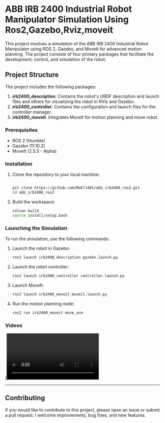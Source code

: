 # ABB IRB 2400 Industrial Robot Manipulator Simulation Using Ros2,Gazebo,Rviz,moveit

This project involves a simulation of the ABB IRB 2400 Industrial Robot Manipulator using ROS 2, Gazebo, and MoveIt for advanced motion planning. The project consists of four primary packages that facilitate the development, control, and simulation of the robot.

## Project Structure

The project includes the following packages:

1. **irb2400_description**: Contains the robot's URDF description and launch files and others for visualizing the robot in RViz and Gazebo.
2. **irb2400_controller**:  Contains the configuration and launch files for the controller manager.
3. **irb2400_moveit**:	    Integrates MoveIt for motion planning and move robot.

### Prerequisites

- ROS 2 (Humble)
- Gazebo (11.10.2)
- MoveIt (2.5.5 - Alpha)

### Installation

1. Clone the repository to your local machine:
    ```bash

    git clone https://github.com/MaEl1405/abb_irb2400_ros2.git
    cd abb_irb2400_ros2
    ```
2. Build the workspace:
    ```bash
    colcon build
    source install/setup.bash
    ```

### Launching the Simulation

To run the simulation, use the following commands:

1. Launch the robot in Gazebo:
    ```bash
    ros2 launch irb2400_description gazebo.launch.py
    ```

2. Launch the robot controller:
    ```bash
    ros2 launch irb2400_controller controller.launch.py
    ```

4. Launch MoveIt:
    ```bash
    ros2 launch irb2400_moveit moveit.launch.py
    ```

5. Run the motion planning node:
    ```bash
    ros2 run irb2400_moveit move_arm
    ```

### Videos

[![Simulation Video](Docs/video/irb2400.mp4)


---

## Contributing
If you would like to contribute to this project, please open an issue or submit a pull request. I welcome improvements, bug fixes, and new features.
